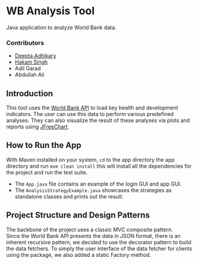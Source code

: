 # WB Analysis Tool

Java application to analyze World Bank data.

### Contributors

- [Deepta Adhikary](https://github.com/pdadhikary/)
- [Hakam Singh](https://github.com/Hakam-singh)
- Adil Garad
- Abdullah Ali

## Introduction

This tool uses the
[World Bank API](https://datacatalog.worldbank.org/home)
to load key health and development indicators.
The user can use this data to perform various predefined
analyses. They can also visualize the result of these
analyses via plots and reports using
[JFreeChart](https://www.jfree.org/jfreechart/).

## How to Run the App

With Maven installed on your system, `cd` to the app
directory the app directory and run `mvm clean install`
this will install all the dependencies for the project
and run the test suite.

- The `App.java` file contains an example of the login
  GUI and app GUI.
- The `AnalysisStrategyExample.java` showcases the
  strategies as standalone classes and prints out the result.

## Project Structure and Design Patterns

The backbone of the project uses a classic MVC composite
pattern.
<br>
Since the World Bank API presents the data in JSON
format, there is an inherent recursive pattern, we
decided to use the decorator pattern to build the data
fetchers. To simply the user interface of the data fetcher
for clients using the package, we also added a static
Factory method.
